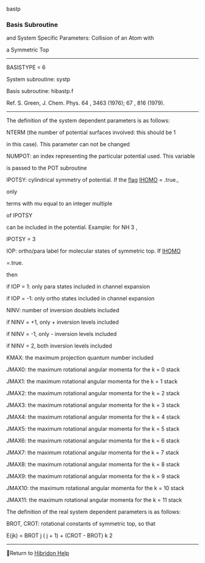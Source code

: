 bastp


###   Basis Subroutine

and System Specific Parameters: Collision of an Atom with

a Symmetric Top


------------------------------


BASISTYPE = 6


System subroutine:  systp


Basis subroutine:  hibastp.f


Ref.  S. Green, J. Chem. Phys.  64 , 3463 (1976);  67 , 816 (1979).


------------------------------


The definition of the system dependent parameters is as follows:

NTERM (the number of potential surfaces involved:  this should be 1

in this case).  This parameter can not be changed


NUMPOT:  an index representing the particular potential used.  This variable

is passed to the POT subroutine


IPOTSY:   cylindrical symmetry of potential.  If the  [flag](flags.html)    [IHOMO](ihomo.html)   = .true.,

only

terms with  mu  equal to an integer multiple

of IPOTSY

can be included in the potential.  Example:  for NH 3 ,

IPOTSY = 3


IOP:       ortho/para  label for molecular states of symmetric top. If  [IHOMO](ihomo.html)

=.true.

then

if IOP = 1: only  para  states included in channel expansion


if IOP = -1: only  ortho  states included in channel expansion


NINV:     number of inversion doublets included


if NINV = +1, only + inversion levels included


if NINV = -1, only - inversion levels included


if NINV = 2, both inversion levels included


KMAX:     the maximum projection quantum number included


JMAX0:    the maximum rotational angular momenta for the k = 0 stack


JMAX1:    the maximum rotational angular momenta for the k = 1 stack


JMAX2:    the maximum rotational angular momenta for the k = 2 stack


JMAX3:    the maximum rotational angular momenta for the k = 3 stack


JMAX4:    the maximum rotational angular momenta for the k = 4 stack


JMAX5:    the maximum rotational angular momenta for the k = 5 stack


JMAX6:    the maximum rotational angular momenta for the k = 6 stack


JMAX7:    the maximum rotational angular momenta for the k = 7 stack


JMAX8:    the maximum rotational angular momenta for the k = 8 stack


JMAX9:    the maximum rotational angular momenta for the k = 9 stack


JMAX10:    the maximum rotational angular momenta for the k = 10 stack


JMAX11:    the maximum rotational angular momenta for the k = 11 stack


The definition of the real system dependent parameters is as follows:


BROT, CROT:    rotational constants of symmetric top, so that

E(jk)  = BROT  j  ( j  + 1) + (CROT - BROT)  k  2


------------------------------


[](hibhelp.html) [](up_arrow.gif)  Return to  [Hibridon Help](hibhelp.html)
